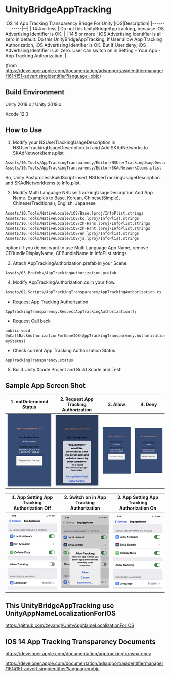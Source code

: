 # UnityBridgeAppTracking
iOS 14 App Tracking Transparency Bridge For Unity
|iOS|Description|
|--------------|--|
| 14.4 or less | Do not this UnityBridgeAppTracking, because iOS Advertising Identifier is OK. |
| 14.5 or more | iOS Advertising Identifier is all zero in default. Do this UnityBridgeAppTracking, If User allow App Tracking Authorization, iOS Advertising Identifier is OK. But if User deny, iOS Advertising Identifier is all zero. User can switch on in Setting - Your App - App Tracking Authorization. |

(from https://developer.apple.com/documentation/adsupport/asidentifiermanager/1614151-advertisingidentifier?language=objc)

## Build Environment

Unity 2018.x / Unity 2019.x

Xcode 12.3

## How to Use
1. Modify your NSUserTrackingUsageDescription in NSUserTrackingUsageDescription.txt and Add SKAdNetworks to SKAdNetworkItems.plist
```
Assets/10.Tools/AppTrackingTransparency/Editor/NSUserTrackingUsageDescription.txt
Assets/10.Tools/AppTrackingTransparency/Editor/SKAdNetworkItems.plist
```
So, Unity PostprocessBuildScript insert NSUserTrackingUsageDescription and SKAdNetworkItems to Info.plist.

2. Modify Multi Language NSUserTrackingUsageDescription And App Name.
Examples to Base, Korean, Chinese(Simple), Chinese(Traditional), English, Japanese
```
Assets/10.Tools/NativeLocale/iOS/Base.lproj/InfoPlist.strings
Assets/10.Tools/NativeLocale/iOS/ko.lproj/InfoPlist.strings
Assets/10.Tools/NativeLocale/iOS/zh-Hans.lproj/InfoPlist.strings
Assets/10.Tools/NativeLocale/iOS/zh-Hant.lproj/InfoPlist.strings
Assets/10.Tools/NativeLocale/iOS/en.lproj/InfoPlist.strings
Assets/10.Tools/NativeLocale/iOS/ja.lproj/InfoPlist.strings
```
option)
If you do not want to use Multi Language App Name, remove CFBundleDisplayName, CFBundleName in InfoPlist.strings

3. Attach AppTrackingAuthorization.prefab in your Scene.
```
Assets/03.Prefebs/AppTrackingAuthorization.prefab
```
4. Modify AppTrackingAuthorization.cs in your flow.
```
Assets/02.Scripts/AppTrackingTransparency/AppTrackingAuthorization.cs
```
- Request App Tracking Authorization
```
AppTrackingTransparency.RequestAppTrackingAuthorization();
```
- Request Call back 
```
public void OnCallBackAuthorizationForNoneIOS(AppTrackingTransparency.AuthorizationStatus myStatus)
```
- Check current App Tracking Authorization Status
```
AppTrackingTransparency.status
```
5. Build Unity Xcode Project and Build Xcode and Test!

## Sample App Screen Shot
| 1. notDetermined Status  | 2. Request App Tracking Authorization | 3. Allow | 4. Deny  |
| ------------ | ---------- | ------ |------ |
| ![notDetermined Status](https://github.com/BuffStudio-PublicDev/UnityBridgeAppTracking/blob/main/SampleScreenShot/Image01.png) |![Request App Tracking Authorization](https://github.com/BuffStudio-PublicDev/UnityBridgeAppTracking/blob/main/SampleScreenShot/Image02.png)| ![Allow](https://github.com/BuffStudio-PublicDev/UnityBridgeAppTracking/blob/main/SampleScreenShot/Image03.png)  |![Deny](https://github.com/BuffStudio-PublicDev/UnityBridgeAppTracking/blob/main/SampleScreenShot/Image04.png)|

| 1. App Setting App Tracking Authorization Off  | 2. Switch on in App Tracking Authorization | 3. App Setting App Tracking Authorization On |
| ------------ | ---------- | ------ |
| ![](https://github.com/BuffStudio-PublicDev/UnityBridgeAppTracking/blob/main/SampleScreenShot/Image05.png) | ![](https://github.com/BuffStudio-PublicDev/UnityBridgeAppTracking/blob/main/SampleScreenShot/Image06.png) | ![](https://github.com/BuffStudio-PublicDev/UnityBridgeAppTracking/blob/main/SampleScreenShot/Image07.png) |

## This UnityBridgeAppTracking use UnityAppNameLocalizationForIOS

https://github.com/zeyangl/UnityAppNameLocalizationForIOS

## IOS 14 App Tracking Transparency Documents

https://developer.apple.com/documentation/apptrackingtransparency

https://developer.apple.com/documentation/adsupport/asidentifiermanager/1614151-advertisingidentifier?language=objc
